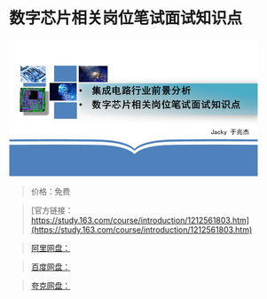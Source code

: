 # 数字芯片相关岗位笔试面试知识点

![img](../../../assets/study163/free/5a544ffc24cf4d7499e444b44f3484b1.jpg)

> 价格：免费

> [官方链接：https://study.163.com/course/introduction/1212561803.htm](https://study.163.com/course/introduction/1212561803.htm)

> [阿里网盘：]()

> [百度网盘：]()

> [夸克网盘：]()
